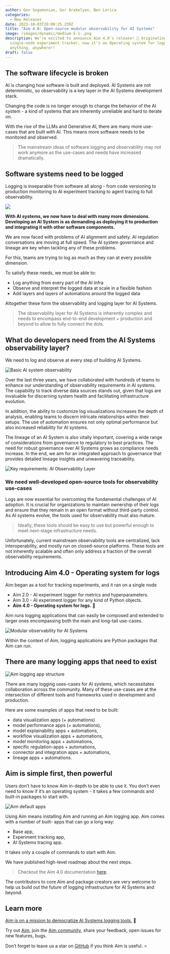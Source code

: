 ```yaml
---
author: Gev Sogomonian, Gor Arakelyan, Ben Lorica
categories:
  - New Releases
date: 2023-10-03T20:09:25.239Z
title: "Aim 4.0: Open-source modular observability for AI Systems"
image: /images/dynamic/medium-5-1-.png
description: We're excited to announce Aim 4.0's release! 🚀 Originating as a
  single-node experiment tracker, now it's an Operating system for logging
  anything, anywhere!!
draft: false
---
```

## The software lifecycle is broken

AI is changing how software is built and deployed. AI Systems are not deterministic, so observability is a key layer in the AI Systems development stack.

Changing the code is no longer enough to change the behavior of the AI system - a kind of systems that are inherently unreliable and hard to iterate on.

With the rise of the LLMs and Generative AI, there are many more use-cases that are built with AI. This means more software needs to be monitored and observed.

> The mainstream ideas of software logging and observability may not work anymore as the use-cases and needs have increased dramatically.

## Software systems need to be logged

Logging is inseparable from software all along - from code versioning to production monitoring to AI experiment tracking to agent tracing to full observability.

![](/images/dynamic/1111-1.png)

**With AI systems, we now have to deal with many more dimensions. Developing an AI System is as demanding as deploying it to production and integrating it with other software components.**

We are now faced with problems of AI alignment and safety. AI regulation conversations are moving at full speed. The AI system governance and lineage are key when tackling any of these problems.

For this, teams are trying to log as much as they can at every possible dimension.

To satisfy these needs, we must be able to:

* Log anything from every part of the AI Infra
* Observe and interpret the logged data at scale in a flexible fashion
* Add layers and layers of automations around the logged data

Altogether these form the observability and logging layer for AI Systems.

> The observability layer for AI Systems is inherently complex and needs to encompass end-to-end development + production and beyond to allow to fully connect the dots.

## What do developers need from the AI Systems observability layer?

We need to log and observe at every step of building AI Systems.

![Basic AI system observability](/images/dynamic/222-1.png "Basic AI system observability")

Over the last three years, we have collaborated with hundreds of teams to enhance our understanding of observability requirements in AI systems. The capability to track diverse data sources stands out, given that logs are invaluable for discerning system health and facilitating infrastructure evolution.

In addition, the ability to customize log visualizations increases the depth of analysis, enabling teams to discern intricate relationships within their setups. The use of automation ensures not only optimal performance but also increased reliability for AI systems.

The lineage of an AI System is also vitally important, covering a wide range of considerations from governance to regulatory to best practices. The need for robust governance over AI Systems grows as compliance needs increase. In the end, we aim for an integrated approach to governance that provides detailed lineage insights and unwavering traceability.

![Key requirements: AI Observability Layer](/images/dynamic/444-1.png "Key requirements: AI Observability Layer")

### We need well-developed open-source tools for observability use-cases

Logs are now essential for overcoming the fundamental challenges of AI adoption. It is crucial for organizations to maintain ownership of their logs and ensure that they remain in an open format without third-party control. As AI systems evolve, the tools used for observability must also mature.

> Ideally, these tools should be easy to use but powerful enough to meet next-stage infrastructure needs.

Unfortunately, current mainstream observability tools are centralized, lack interoperability, and mostly run on closed-source platforms. These tools are not inherently scalable and often only address a fraction of the overall observability requirements.

## Introducing Aim 4.0 - Operating system for logs

Aim began as a tool for tracking experiments, and it ran on a single node

* Aim 2.0 - AI experiment logger for metrics and hyperparameters.
* Aim 3.0 - AI experiment logger for any kind of Python objects.
* **Aim 4.0 - Operating system for logs.** 💫

Aim runs logging applications that can easily be composed and extended to larger ones encompassing both the main and long-tail use-cases.

![Modular observability for AI Systems](/images/dynamic/333-1.png "Modular observability for AI Systems")

Within the context of Aim, logging applications are Python packages that Aim can run.

## There are many logging apps that need to exist

![Aim logging app structure](/images/dynamic/555-1.png "Aim logging app structure")

There are many logging uses-cases for AI systems, which necessitates collaboration across the community. Many of these use-cases are at the intersection of different tools and frameworks used in development and production.

Here are some examples of apps that need to be built:

* data visualization apps (+ automations)
* model performance apps (+ automations),
* model explainability apps + automations,
* workflow visualization apps + automations,
* model monitoring apps + automations,
* specific regulation-apps + automations,
* connector and integration apps + automations,
* lineage apps + automations.

## Aim is simple first, then powerful

Users don’t have to know Aim in-depth to be able to use it. You don’t even need to know if it’s an operating system - it takes a few commands and built-in packages to start with.

![Aim default apps](/images/dynamic/666-1-.png "Aim default apps")

Using Aim means installing Aim and running an Aim logging app. Aim comes with a number of built- apps that can go a long way:

* Base app,
* Experiment tracking app,
* AI Systems tracing app.

It takes only a couple of commands to start with Aim.

We have published high-level roadmap about the next steps. 

> Checkout the Aim 4.0 documentation [here](https://aimstack.readthedocs.io/en/latest/).

The contributors to core Aim and package creators are very welcome to help us build out the future of logging infrastructure for AI Systems and beyond.

## **Learn more**

[Aim is on a mission to democratize AI Systems logging tools.](https://aimstack.readthedocs.io/en/latest/apps/overview.html) 🙌

Try out [Aim](https://github.com/aimhubio/aim), join the [Aim community](https://community.aimstack.io/), share your feedback, open issues for new features, bugs.

Don’t forget to leave us a star on [GitHub](https://github.com/aimhubio/aim) if you think Aim is useful. ⭐️